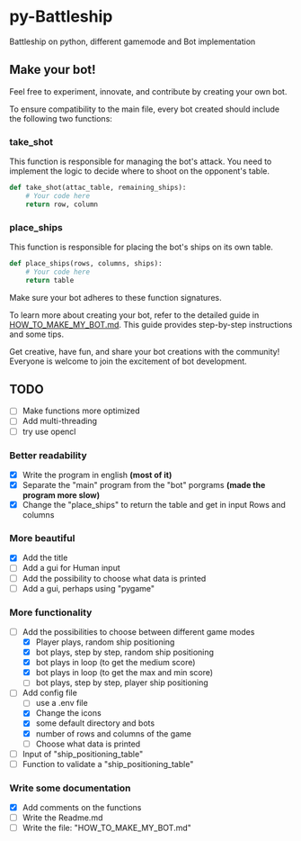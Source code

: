 # py-Battleship
Battleship on python, different gamemode and Bot implementation

## Make your bot!

Feel free to experiment, innovate, and contribute by creating your own bot.

To ensure compatibility to the main file, every bot created should include the following two functions:

### take_shot
This function is responsible for managing the bot's attack. You need to implement the logic to decide where to shoot on the opponent's table.

```python
def take_shot(attac_table, remaining_ships):
    # Your code here
    return row, column
```

### place_ships
This function is responsible for placing the bot's ships on its own table.

```python
def place_ships(rows, columns, ships):
    # Your code here
    return table
```
Make sure your bot adheres to these function signatures.


To learn more about creating your bot, refer to the detailed guide in [HOW_TO_MAKE_MY_BOT.md](HOW_TO_MAKE_MY_BOT.md). This guide provides step-by-step instructions and some tips.

Get creative, have fun, and share your bot creations with the community! Everyone is welcome to join the excitement of bot development.

## TODO

- [ ] Make functions more optimized
- [ ] Add multi-threading
- [ ] try use opencl

### Better readability
- [x] Write the program in english **(most of it)**
- [x] Separate the "main" program from the "bot" porgrams **(made the program more slow)**
- [x] Change the "place_ships" to return the table and get in input Rows and columns
### More beautiful
- [x] Add the title
- [ ] Add a gui for Human input
- [ ] Add the possibility to choose what data is printed
- [ ] Add a gui, perhaps using "pygame"
### More functionality
- [ ] Add the possibilities to choose between different game modes
  - [x] Player plays, random ship positioning
  - [x] bot plays, step by step, random ship positioning
  - [x] bot plays in loop (to get the medium score)
  - [x] bot plays in loop (to get the max and min score)
  - [ ] bot plays, step by step, player ship positioning
- [ ] Add config file
  - [ ] use a .env file
  - [x] Change the icons
  - [x] some default directory and bots
  - [x] number of rows and columns of the game
  - [ ] Choose what data is printed
- [ ] Input of "ship_positioning_table"
- [ ] Function to validate a "ship_positioning_table"
### Write some documentation
- [x] Add comments on the functions
- [ ] Write the Readme.md
- [ ] Write the file: "HOW_TO_MAKE_MY_BOT.md"

